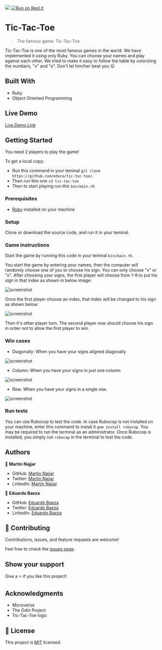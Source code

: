 ![](https://img.shields.io/badge/Microverse-blueviolet)
[![Run on Repl.it](https://repl.it/badge/github/edxco/tic-tac-toe)](https://repl.it/@edxco/tic-tac-toe)

# Tic-Tac-Toe

> The famous game: Tic-Tac-Toe

Tic-Tac-Toe is one of the most famous games in the world. We have implemented it using only Ruby.
You can choose your names and play against each other. We tried to make it easy to follow the table by colorizing the numbers, "x" and "o".
Don't let him/her beat you 😉

## Built With

- Ruby
- Object Oriented Programming

## Live Demo

[Live Demo Link](https://repl.it/@edxco/tic-tac-toe)

## Getting Started

You need 2 players to play the game!

To get a local copy:

- Run this command in your teminal `git clone https://github.com/edxco/tic-tac-toe/`.
- Then run this one `cd tic-tac-toe`
- Then to start playing run this `bin/main.rb`

### Prerequisites

- [Ruby](https://www.ruby-lang.org/en/downloads/) installed on your machine

### Setup

Clone or download the source code, and run it in your teminal.

### Game instructions

Start the game by running this code in your teminal `bin/main.rb`.

You start the game by entering your names, then the computer will randomly choose one of you to choose his sign. You can only choose "x" or "o".
After choosing your signs, the first player will choose from 1-9 to put his sign in that index as shown in below image:

![screenshot](https://github.com/edxco/tic-tac-toe/blob/readme_game_instructions/images/modi5.jpg)

Once the first player choose an index, that index will be changed to his sign as shown below:

![screenshot](https://github.com/edxco/tic-tac-toe/blob/readme_game_instructions/images/modi4.jpg)

Then it's other player turn. The second player now should choose his sign in order not to allow the first player to win.

### Win cases

- Diagonally: When you have your signs aligned diagonally

![screenshot](https://github.com/edxco/tic-tac-toe/blob/readme_game_instructions/images/modi3.jpg)

- Column: When you have your signs in just one column

![screenshot](https://github.com/edxco/tic-tac-toe/blob/readme_game_instructions/images/modi2.jpg)

- Row: When you have your signs in a single row.

![screenshot](https://github.com/edxco/tic-tac-toe/blob/readme_game_instructions/images/modi1.jpg)

### Run tests

You can use Rubocop to test the code.
In case Rubocop is not installed on your machine, enter this command to install it `gem install rubocop`. You may be required to run the terminal as an administrator.
Once Rubocop is installed, you simply run `rubocop` in the terminal to test the code.

## Authors

👤 **Martin Najjar**

- GitHub: [Martin Najjar](https://github.com/martinnajjar12/)
- Twitter: [Martin Najjar](https://twitter.com/martin_najjar/)
- LinkedIn: [Martin Najjar](https://linkedin.com/in/martinnajjar12/)

👤 **Eduardo Baeza**

- GitHub: [Eduardo Baeza](https://github.com/edxco/)
- Twitter: [Eduardo Baeza](https://twitter.com/lalo_nbc/)
- LinkedIn: [Eduardo Baeza](https://www.linkedin.com/in/eduardo-n-baeza/)

## 🤝 Contributing

Contributions, issues, and feature requests are welcome!

Feel free to check the [issues page](https://github.com/edxco/tic-tac-toe/issues).

## Show your support

Give a ⭐️ if you like this project!

## Acknowledgments

- Microverse
- The Odin Project
- Tic-Tac-Toe logic

## 📝 License

This project is [MIT](https://github.com/edxco/tic-tac-toe/blob/master/LICENSE) licensed.
